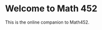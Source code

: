 Welcome to Math 452
===================

This is the online companion to Math452.

```{tableofcontents}
```

